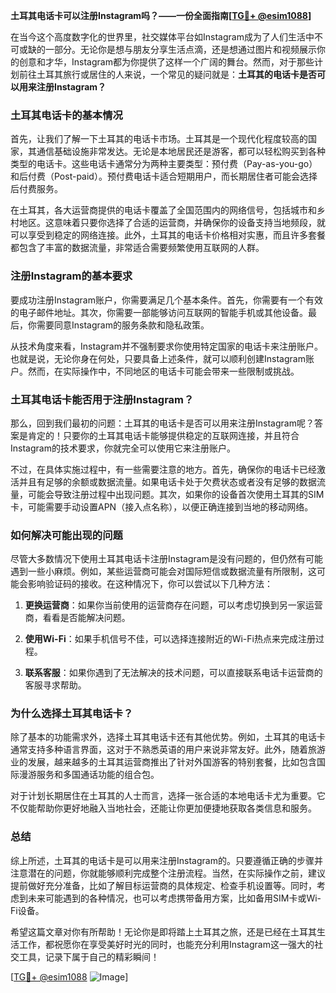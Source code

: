 **土耳其电话卡可以注册Instagram吗？——一份全面指南[[TG💪+ @esim1088](https://t.me/s/esim1088)]**

在当今这个高度数字化的世界里，社交媒体平台如Instagram成为了人们生活中不可或缺的一部分。无论你是想与朋友分享生活点滴，还是想通过图片和视频展示你的创意和才华，Instagram都为你提供了这样一个广阔的舞台。然而，对于那些计划前往土耳其旅行或居住的人来说，一个常见的疑问就是：**土耳其的电话卡是否可以用来注册Instagram？**

### 土耳其电话卡的基本情况

首先，让我们了解一下土耳其的电话卡市场。土耳其是一个现代化程度较高的国家，其通信基础设施非常发达。无论是本地居民还是游客，都可以轻松购买到各种类型的电话卡。这些电话卡通常分为两种主要类型：预付费（Pay-as-you-go）和后付费（Post-paid）。预付费电话卡适合短期用户，而长期居住者可能会选择后付费服务。

在土耳其，各大运营商提供的电话卡覆盖了全国范围内的网络信号，包括城市和乡村地区。这意味着只要你选择了合适的运营商，并确保你的设备支持当地频段，就可以享受到稳定的网络连接。此外，土耳其的电话卡价格相对实惠，而且许多套餐都包含了丰富的数据流量，非常适合需要频繁使用互联网的人群。

### 注册Instagram的基本要求

要成功注册Instagram账户，你需要满足几个基本条件。首先，你需要有一个有效的电子邮件地址。其次，你需要一部能够访问互联网的智能手机或其他设备。最后，你需要同意Instagram的服务条款和隐私政策。

从技术角度来看，Instagram并不强制要求你使用特定国家的电话卡来注册账户。也就是说，无论你身在何处，只要具备上述条件，就可以顺利创建Instagram账户。然而，在实际操作中，不同地区的电话卡可能会带来一些限制或挑战。

### 土耳其电话卡能否用于注册Instagram？

那么，回到我们最初的问题：土耳其的电话卡是否可以用来注册Instagram呢？答案是肯定的！只要你的土耳其电话卡能够提供稳定的互联网连接，并且符合Instagram的技术要求，你就完全可以使用它来注册账户。

不过，在具体实施过程中，有一些需要注意的地方。首先，确保你的电话卡已经激活并且有足够的余额或数据流量。如果电话卡处于欠费状态或者没有足够的数据流量，可能会导致注册过程中出现问题。其次，如果你的设备首次使用土耳其的SIM卡，可能需要手动设置APN（接入点名称），以便正确连接到当地的移动网络。

### 如何解决可能出现的问题

尽管大多数情况下使用土耳其电话卡注册Instagram是没有问题的，但仍然有可能遇到一些小麻烦。例如，某些运营商可能会对国际短信或数据流量有所限制，这可能会影响验证码的接收。在这种情况下，你可以尝试以下几种方法：

1. **更换运营商**：如果你当前使用的运营商存在问题，可以考虑切换到另一家运营商，看看是否能解决问题。
   
2. **使用Wi-Fi**：如果手机信号不佳，可以选择连接附近的Wi-Fi热点来完成注册过程。

3. **联系客服**：如果你遇到了无法解决的技术问题，可以直接联系电话卡运营商的客服寻求帮助。

### 为什么选择土耳其电话卡？

除了基本的功能需求外，选择土耳其电话卡还有其他优势。例如，土耳其的电话卡通常支持多种语言界面，这对于不熟悉英语的用户来说非常友好。此外，随着旅游业的发展，越来越多的土耳其运营商推出了针对外国游客的特别套餐，比如包含国际漫游服务和多国通话功能的组合包。

对于计划长期居住在土耳其的人士而言，选择一张合适的本地电话卡尤为重要。它不仅能帮助你更好地融入当地社会，还能让你更加便捷地获取各类信息和服务。

### 总结

综上所述，土耳其的电话卡是可以用来注册Instagram的。只要遵循正确的步骤并注意潜在的问题，你就能够顺利完成整个注册流程。当然，在实际操作之前，建议提前做好充分准备，比如了解目标运营商的具体规定、检查手机设置等。同时，考虑到未来可能遇到的各种情况，也可以考虑携带备用方案，比如备用SIM卡或Wi-Fi设备。

希望这篇文章对你有所帮助！无论你是即将踏上土耳其之旅，还是已经在土耳其生活工作，都祝愿你在享受美好时光的同时，也能充分利用Instagram这一强大的社交工具，记录下属于自己的精彩瞬间！

[[TG💪+ @esim1088](https://t.me/s/esim1088) ![Image](https://i.postimg.cc/4NQfJmqS/Snipaste-2025-05-13-00-14-12.png)]